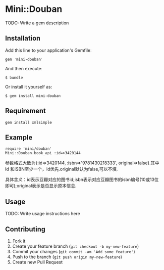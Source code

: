 # Mini::Douban

TODO: Write a gem description

## Installation

Add this line to your application's Gemfile:

    gem 'mini-douban'

And then execute:

    $ bundle

Or install it yourself as:

    $ gem install mini-douban

## Requirement

    gem install xmlsimple

## Example

    require 'mini/douban'
    Mini::Douban.book_api :id=>3420144

参数格式大致为{:id=>3420144, :isbn=>'9781430218333', original=>false}.其中Id 和ISBN至少一个，Id优先.original默认为false,可以不填.

具体含义：id表示豆瓣对应的图书id;isbn表示对应豆瓣图书的isbn编号(10或13位即可);original表示是否显示原本信息.



## Usage

TODO: Write usage instructions here

## Contributing

1. Fork it
2. Create your feature branch (`git checkout -b my-new-feature`)
3. Commit your changes (`git commit -am 'Add some feature'`)
4. Push to the branch (`git push origin my-new-feature`)
5. Create new Pull Request
